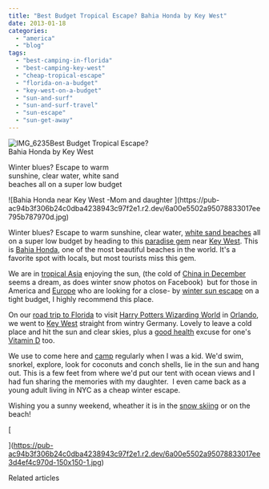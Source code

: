 ```yaml
---
title: "Best Budget Tropical Escape? Bahia Honda by Key West"
date: 2013-01-18
categories: 
  - "america"
  - "blog"
tags: 
  - "best-camping-in-florida"
  - "best-camping-key-west"
  - "cheap-tropical-escape"
  - "florida-on-a-budget"
  - "key-west-on-a-budget"
  - "sun-and-surf"
  - "sun-and-surf-travel"
  - "sun-escape"
  - "sun-get-away"
---
```


![IMG_6235](https://pub-ac94b3f306b24c0dba4238943c97f2e1.r2.dev/6a00e5502a95078833017c35f24dd4970b.jpg)Best Budget Tropical Escape?  
Bahia Honda by Key West  
  
Winter blues? Escape to warm  
sunshine, clear water, white sand  
beaches all on a super low budget

<!--more--> ![Bahia Honda near Key West -Mom and daughter ](https://pub-ac94b3f306b24c0dba4238943c97f2e1.r2.dev/6a00e5502a95078833017ee795b787970d.jpg)  
  
  
Winter blues? Escape to warm sunshine, clear water, [white sand beaches](https://pub-ac94b3f306b24c0dba4238943c97f2e1.r2.dev/2011/11/florida-family-vacation-fun.html "white sand beaches") all on a super low budget by heading to this [paradise gem](https://pub-ac94b3f306b24c0dba4238943c97f2e1.r2.dev/2012/02/tropical-paradise-at-budget-prices.html "cheap camping key west") near [Key West](https://pub-ac94b3f306b24c0dba4238943c97f2e1.r2.dev/2012/02/key-west-vacation.html "key west vacation"). This is [Bahia Honda](http://www.bahiahondapark.com/ "bahia honda"), one of the most beautiful beaches in the world. It's a favorite spot with locals, but most tourists miss this gem.  
  
We are in [tropical Asia](https://pub-ac94b3f306b24c0dba4238943c97f2e1.r2.dev/2011/01/tropical-winter-home-in-penang-malaysia-location-indenpendent-digital-nomad-long-term-travel-tips-.html "tropical Asia") enjoying the sun, (the cold of [China in December](https://pub-ac94b3f306b24c0dba4238943c97f2e1.r2.dev/2012/12/the-great-wall-of-china.html "china great wall") seems a dream, as does winter snow photos on Facebook)  but for those in America and [Europe](https://pub-ac94b3f306b24c0dba4238943c97f2e1.r2.dev/2012/02/5-best-european-family-vacations.html "Europe vacation") who are looking for a close- by [winter sun escape](https://pub-ac94b3f306b24c0dba4238943c97f2e1.r2.dev/2012/10/endless-summer-joy-of-tropical-winter-travel.html "winter sun escape") on a tight budget, I highly recommend this place.  
  
On our [road trip to Florida](https://pub-ac94b3f306b24c0dba4238943c97f2e1.r2.dev/2011/10/florida-road-trip-sun-fun-family-vacation.html "road trip florida") to visit [Harry Potters Wizarding World](https://pub-ac94b3f306b24c0dba4238943c97f2e1.r2.dev/2012/01/the-wizarding-world-of-harry-potter-kids-review.html "harry potter wizarding world kid review") in [Orlando](https://pub-ac94b3f306b24c0dba4238943c97f2e1.r2.dev/2012/07/best-water-park-in-orlando-coco-key-resort.html "Orlando best water park - coco key"), we went to [Key West](https://pub-ac94b3f306b24c0dba4238943c97f2e1.r2.dev/2012/09/world-famous-key-west-sunset.html "Key west sunset") straight from wintry Germany. Lovely to leave a cold place and hit the sun and clear skies, plus a [good health](https://pub-ac94b3f306b24c0dba4238943c97f2e1.r2.dev/health-and-travel/ "health and travel") excuse for one's [Vitamin D](https://pub-ac94b3f306b24c0dba4238943c97f2e1.r2.dev/2012/07/sun-for-its-health-benefits-.html "Sun benefits and Vitamin D") too.  
  
We use to come here and [camp](http://www.tripadvisor.com/Hotel_Review-g34085-d113456-Reviews-Bahia_Honda_State_Park_Campgrounds-Big_Pine_Key_Florida_Keys_Florida.html "camping bahia honda") regularly when I was a kid. We'd swim, snorkel, explore, look for coconuts and conch shells, lie in the sun and hang out. This is a few feet from where we'd put our tent with ocean views and I had fun sharing the memories with my daughter.  I even came back as a young adult living in NYC as a cheap winter escape.  
  
Wishing you a sunny weekend, wheather it is in the [snow skiing](https://pub-ac94b3f306b24c0dba4238943c97f2e1.r2.dev/2012/12/skiing-in-southern-spain.html "snow skiing in Sierra Nevada mountains") or on the beach!  
  
[  
  
  
](https://pub-ac94b3f306b24c0dba4238943c97f2e1.r2.dev/6a00e5502a95078833017ee3d4ef4c970d-150x150-1.jpg)

Related articles

